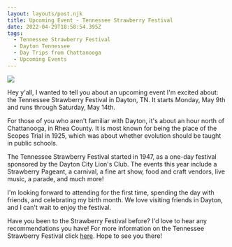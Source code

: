 ```yaml
---
layout: layouts/post.njk
title: Upcoming Event - Tennessee Strawberry Festival
date: 2022-04-29T18:58:54.395Z
tags:
  - Tennessee Strawberry Festival
  - Dayton Tennessee
  - Day Trips from Chattanooga
  - Upcoming Events
---
```

![](/images/strawberry.png)

Hey y'all, I wanted to tell you about an upcoming event I'm excited about: the Tennessee Strawberry Festival in Dayton, TN. It starts Monday, May 9th and runs through Saturday, May 14th.  

For those of you who aren't familiar with Dayton, it's about an hour north of Chattanooga, in Rhea County. It is most known for being the place of the Scopes Trial in 1925, which was about whether evolution should be taught in public schools.

The Tennessee Strawberry Festival started in 1947, as a one-day festival sponsored by the Dayton City Lion's Club. The events this year include a Strawberry Pageant, a carnival, a fine art show, food and craft vendors, live music, a parade, and much more!  

I'm looking forward to attending for the first time, spending the day with friends, and celebrating my birth month. We love visiting friends in Dayton, and I can't wait to enjoy the festival. 

Have you been to the Strawberry Festival before? I'd love to hear any recommendations you have! For more information on the Tennessee Strawberry Festival click [here](https://tnstrawberryfestival.com/). Hope to see you there!